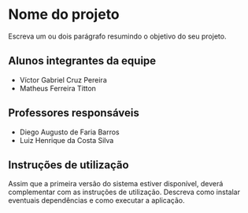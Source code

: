 # Nome do projeto

Escreva um ou dois parágrafo resumindo o objetivo do seu projeto.

## Alunos integrantes da equipe

* Víctor Gabriel Cruz Pereira
* Matheus Ferreira Titton

## Professores responsáveis

* Diego Augusto de Faria Barros
* Luiz Henrique da Costa Silva

## Instruções de utilização

Assim que a primeira versão do sistema estiver disponível, deverá complementar com as instruções de utilização. Descreva como instalar eventuais dependências e como executar a aplicação.
